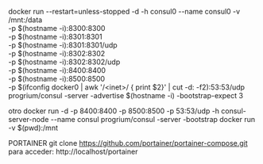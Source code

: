 docker run --restart=unless-stopped -d -h consul0 --name consul0 -v /mnt:/data \
        -p $(hostname -i):8300:8300 \
        -p $(hostname -i):8301:8301 \
        -p $(hostname -i):8301:8301/udp \
        -p $(hostname -i):8302:8302 \
        -p $(hostname -i):8302:8302/udp \
        -p $(hostname -i):8400:8400 \
        -p $(hostname -i):8500:8500 \
        -p $(ifconfig docker0 | awk '/\<inet\>/ { print $2}' | cut -d: -f2):53:53/udp \
        progrium/consul -server -advertise $(hostname -i) -bootstrap-expect 3


otro
docker run -d -p 8400:8400 -p 8500:8500 -p 53:53/udp -h consul-server-node --name consul progrium/consul -server -bootstrap
docker run -v $(pwd):/mnt


PORTAINER
git  clone https://github.com/portainer/portainer-compose.git
para acceder: http://localhost/portainer 